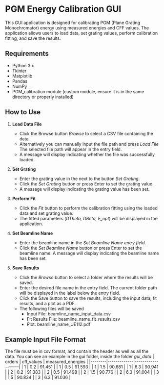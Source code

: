 # PGM Energy Calibration GUI

This GUI application is designed for calibrating PGM (Plane Grating Monochromator) energy using measured energies and CFF values. The application allows users to load data, set grating values, perform calibration fitting, and save the results.

## Requirements

- Python 3.x
- Tkinter
- Matplotlib
- Pandas
- NumPy
- PGM_calibration module (custom module, ensure it is in the same directory or properly installed)


## How to Use
1. **Load Data File**

    * Click the Browse button *Browse* to select a CSV file containing the data. 
    * Alternatively you can manually input the file path and press *Load File* The selected file path will appear in the entry field.
    * A message will display indicating whether the file was successfully loaded.
2. **Set Grating**
    * Enter the grating value in the next to the button *Set Grating*.
    * Click the *Set Grating* button or press Enter to set the grating value.
    * A message will display indicating the grating value has been set.
3. **Perform Fit**
    * Click the *Fit* button to perform the calibration fitting using the loaded data and set grating value.
    * The fitted parameters (*DTheta, DBeta, E_opt*) will be displayed in the application.
4. **Set Beamline Name**
    * Enter the beamline name in the *Set Beamline Name entry field*.
    * Click the *Set Beamline Name* button or press Enter to set the beamline name. A message will display indicating the beamline name has been set.
5. **Save Results**
    * Click the *Browse* button to select a folder where the results will be saved.
    * Enter the desired file name in the entry field. The current folder path will be displayed in the label below the entry field.
    * Click the Save button to save the results, including the input data, fit results, and a plot as a PDF.
    * The following files will be saved
        * Input File: beamline_name_input_data.csv
        * Fit Results File: beamline_name_fit_results.csv
        * Plot: beamline_name_UE112.pdf

## Example Input File Format
The file must be in csv format, and contain the header as well as all the data. You can see an example in the gui folder, inside the folder *gui_data*
| orders | cff_values | measured_energies |
|--------|-------------|-------------------|
| 1      | 0.2         | 91.451            |
| 1      | 0.5         | 91.593            |
| 1      | 1.5         | 90.681            |
| 1      | 6.3         | 90.941            |
| 2      | 0.2         | 91.383            |
| 2      | 0.5         | 91.498            |
| 2      | 1.5         | 90.776            |
| 2      | 6.3         | 91.004            |
| 3      | 1.5         | 90.834            |
| 3      | 6.3         | 91.036            |

